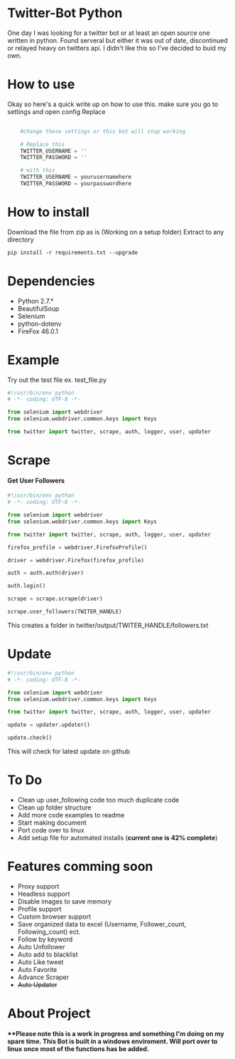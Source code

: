# Twitter-Bot Python
One day I was looking for a twitter bot or at least an open source one written in python. Found serveral but either it was out of date, discontinued or relayed heavy on twitters api. I didn't like this so I've decided to buid my own.


# How to use
Okay so here's a quick write up on how to use this. 
make sure you go to settings and open config Replace 
```python
	
	#change these settings or this bot will stop working

    # Replace this
    TWITTER_USERNAME = ''
    TWITTER_PASSWORD = ''

    # with this
    TWITTER_USERNAME = yourusernamehere
    TWITTER_PASSWORD = yourpasswordhere

```

# How to install
Download the file from zip as is (Working on a setup folder)
Extract to any directory 

```html
pip install -r requirements.txt --upgrade
```

# Dependencies
* Python 2.7.*
* BeautifulSoup
* Selenium
* python-dotenv
* FireFox 46.0.1

# Example
Try out the test file
ex. test_file.py


```python
#!/usr/bin/env python
# -*- coding: UTF-8 -*-

from selenium import webdriver
from selenium.webdriver.common.keys import Keys

from twitter import twitter, scrape, auth, logger, user, updater

```
# Scrape

<h4> Get User Followers </h4>

```python
#!/usr/bin/env python
# -*- coding: UTF-8 -*-

from selenium import webdriver
from selenium.webdriver.common.keys import Keys

from twitter import twitter, scrape, auth, logger, user, updater

firefox_profile = webdriver.FirefoxProfile()

driver = webdriver.Firefox(firefox_profile)

auth = auth.auth(driver)

auth.login()

scrape = scrape.scrape(driver)

scrape.user_followers(TWITER_HANDLE)
```
This creates a folder in twitter/output/TWITER_HANDLE/followers.txt

# Update
```python
#!/usr/bin/env python
# -*- coding: UTF-8 -*-

from selenium import webdriver
from selenium.webdriver.common.keys import Keys

from twitter import twitter, scrape, auth, logger, user, updater

update = updater.updater()

update.check()
```
This will check for latest update on github

# To Do
* Clean up user_following code too much duplicate code
* Clean up folder structure
* Add more code examples to readme
* Start making document
* Port code over to linux
* Add setup file for automated installs (**current one is 42% complete**)

# Features comming soon
* Proxy support
* Headless support
* Disable images to save memory
* Profile support
* Custom browser support
* Save organized data to excel (Username, Follower_count, Following_count) ect.
* Follow by keyword
* Auto Unfollower
* Auto add to blacklist
* Auto Like tweet
* Auto Favorite
* Advance Scraper
* ~~Auto Updater~~

# About Project
<h4> **Please note this is a work in progress and something I'm doing on my spare time. 
This Bot is built in a windows enviroment. Will port over to linux once most of the
functions has be added. </h4>
